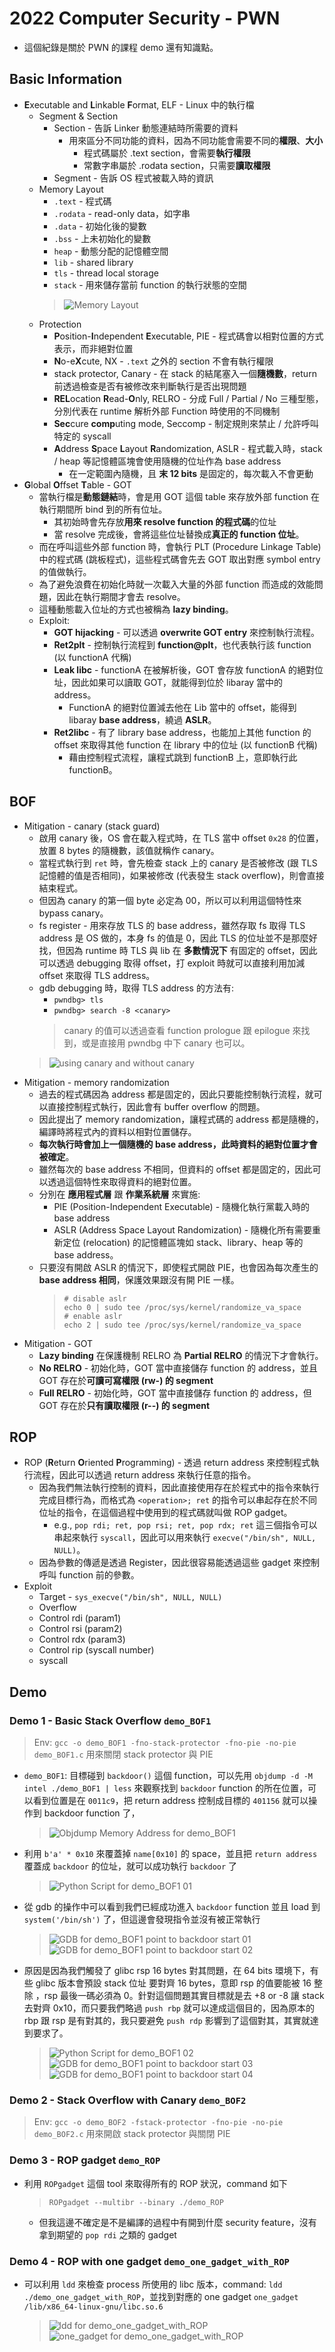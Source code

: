 # 2022 Computer Security - PWN

* 這個紀錄是關於 PWN 的課程 demo 還有知識點。

## Basic Information
* **E**xecutable and **L**inkable **F**ormat, ELF - Linux 中的執行檔
    * Segment & Section
        * Section - 告訴 Linker 動態連結時所需要的資料
            * 用來區分不同功能的資料，因為不同功能會需要不同的**權限**、**大小**
                * 程式碼屬於 .text section，會需要**執行權限**
                * 常數字串屬於 .rodata section，只需要**讀取權限** 
        * Segment - 告訴 OS 程式被載入時的資訊
    * Memory Layout
        * `.text` - 程式碼
        * `.rodata` - read-only data，如字串
        * `.data` - 初始化後的變數
        * `.bss` - 上未初始化的變數
        * `heap` - 動態分配的記憶體空間
        * `lib` - shared library
        * `tls` - thread local storage
        * `stack` - 用來儲存當前 function 的執行狀態的空間
        > ![Memory Layout](https://github.com/fdff87554/Computer-Security-2022/blob/main/images/pwn/memory-layout.png)
    * Protection
        * **P**osition-**I**ndependent **E**xecutable, PIE - 程式碼會以相對位置的方式表示，而非絕對位置
        * **N**o-e**X**cute, NX - `.text` 之外的 section 不會有執行權限
        * stack protector, Canary - 在 stack 的結尾塞入一個**隨機數**，return 前透過檢查是否有被修改來判斷執行是否出現問題
        * **REL**ocation **R**ead-**O**nly, RELRO - 分成 Full / Partial / No 三種型態，分別代表在 runtime 解析外部 Function 時使用的不同機制
        * **Sec**cure **comp**uting mode, Seccomp - 制定規則來禁止 / 允許呼叫特定的 syscall
        * **A**ddress **S**pace **L**ayout **R**andomization, ASLR - 程式載入時，stack / heap 等記憶體區塊會使用隨機的位址作為 base address
            * 在一定範圍內隨機，且 **末 12 bits** 是固定的，每次載入不會更動
* **G**lobal **O**ffset **T**able - GOT
    * 當執行檔是**動態鏈結**時，會是用 GOT 這個 table 來存放外部 function 在執行期間所 bind 到的所有位址。
        * 其初始時會先存放**用來 resolve function 的程式碼**的位址
        * 當 resolve 完成後，會將這些位址替換成**真正的 function 位址**。
    * 而在呼叫這些外部 function 時，會執行 PLT (Procedure Linkage Table) 中的程式碼 (跳板程式)，這些程式碼會先去 GOT 取出對應 symbol entry 的值做執行。
    * 為了避免浪費在初始化時就一次載入大量的外部 function 而造成的效能問題，因此在執行期間才會去 resolve。
    * 這種動態載入位址的方式也被稱為 **lazy binding**。
    * Exploit:
        * **GOT hijacking** - 可以透過 **overwrite GOT entry** 來控制執行流程。
        * **Ret2plt** - 控制執行流程到 **function@plt**，也代表執行該 function (以 functionA 代稱)
        * **Leak libc** - functionA 在被解析後，GOT 會存放 functionA 的絕對位址，因此如果可以讀取 GOT，就能得到位於 libaray 當中的 address。
            * FunctionA 的絕對位置減去他在 Lib 當中的 offset，能得到 libaray **base address**，繞過 **ASLR**。
        * **Ret2libc** - 有了 library base address，也能加上其他 function 的 offset 來取得其他 function 在 library 中的位址 (以 functionB 代稱)
            * 藉由控制程式流程，讓程式跳到 functionB 上，意即執行此 functionB。


## BOF

* Mitigation - canary (stack guard)
    * 啟用 canary 後，OS 會在載入程式時，在 TLS 當中 offset `0x28` 的位置，放置 8 bytes 的隨機數，該值就稱作 canary。
    * 當程式執行到 `ret` 時，會先檢查 stack 上的 canary 是否被修改 (跟 TLS 記憶體的值是否相同)，如果被修改 (代表發生 stack overflow)，則會直接結束程式。
    * 但因為 canary 的第一個 byte 必定為 00，所以可以利用這個特性來 bypass canary。
    * fs register - 用來存放 TLS 的 base address，雖然存取 fs 取得 TLS address 是 OS 做的，本身 fs 的值是 0，因此 TLS 的位址並不是那麼好找，但因為 runtime 時 TLS 與 lib 在 **多數情況下** 有固定的 offset，因此可以透過 debugging 取得 offset，打 exploit 時就可以直接利用加減 offset 來取得 TLS address。
    * gdb debugging 時，取得 TLS address 的方法有:
        * `pwndbg> tls`
        * `pwndbg> search -8 <canary>`
        > canary 的值可以透過查看 function prologue 跟 epilogue 來找到，或是直接用 pwndbg 中下 canary 也可以。
    > ![using canary and without canary](https://github.com/fdff87554/Computer-Security-2022/blob/main/images/pwn/canary-example.png)
* Mitigation - memory randomization
    * 過去的程式碼因為 address 都是固定的，因此只要能控制執行流程，就可以直接控制程式執行，因此會有 buffer overflow 的問題。
    * 因此提出了 memory randomization，讓程式碼的 address 都是隨機的，編譯時將程式內的資料以相對位置儲存。
    * **每次執行時會加上一個隨機的 base address，此時資料的絕對位置才會被確定**。
    * 雖然每次的 base address 不相同，但資料的 offset 都是固定的，因此可以透過這個特性來取得資料的絕對位置。
    * 分別在 **應用程式層** 跟 **作業系統層** 來實施:
        * PIE (Position-Independent Executable) - 隨機化執行黨載入時的 base address
        * ASLR (Address Space Layout Randomization) - 隨機化所有需要重新定位 (relocation) 的記憶體區塊如 stack、library、heap 等的 base address。
    * 只要沒有開啟 ASLR 的情況下，即使程式開啟 PIE，也會因為每次產生的 **base address 相同**，保護效果跟沒有開 PIE 一樣。
        > ```bash=
        > # disable aslr
        > echo 0 | sudo tee /proc/sys/kernel/randomize_va_space
        > # enable aslr
        > echo 2 | sudo tee /proc/sys/kernel/randomize_va_space
        > ```
* Mitigation - GOT
    * **Lazy binding** 在保護機制 RELRO 為 **Partial RELRO** 的情況下才會執行。
    * **No RELRO** - 初始化時，GOT 當中直接儲存 function 的 address，並且 GOT 存在於**可讀可寫權限 (rw-) 的 segment**
    * **Full RELRO** - 初始化時，GOT 當中直接儲存 function 的 address，但 GOT 存在於**只有讀取權限 (r--) 的 segment**


## ROP
* ROP (**R**eturn **O**riented **P**rogramming) - 透過 return address 來控制程式執行流程，因此可以透過 return address 來執行任意的指令。
    * 因為我們無法執行控制的資料，因此直接使用存在於程式中的指令來執行完成目標行為，而格式為 `<operation>; ret` 的指令可以串起存在於不同位址的指令，在這個過程中使用到的程式碼就叫做 ROP gadget。
        * e.g., `pop rdi; ret, pop rsi; ret, pop rdx; ret` 這三個指令可以串起來執行 `syscall`，因此可以用來執行 `execve("/bin/sh", NULL, NULL)`。
    * 因為參數的傳遞是透過 Register，因此很容易能透過這些 gadget 來控制呼叫 function 前的參數。
* Exploit
    * Target - `sys_execve("/bin/sh", NULL, NULL)`
    * Overflow
    * Control rdi (param1)
    * Control rsi (param2)
    * Control rdx (param3)
    * Control rip (syscall number)
    * syscall

## Demo

### Demo 1 - Basic Stack Overflow `demo_BOF1`

> Env: `gcc -o demo_BOF1 -fno-stack-protector -fno-pie -no-pie demo_BOF1.c` 用來關閉 stack protector 與 PIE

* `demo_BOF1`: 目標碰到 `backdoor()` 這個 function，可以先用 `objdump -d -M intel ./demo_BOF1 | less` 來觀察找到 `backdoor` function 的所在位置，可以看到位置是在 `0011c9`，把 return address 控制成目標的 `401156` 就可以操作到 backdoor function 了，
    > ![Objdump Memory Address for demo_BOF1](https://github.com/fdff87554/Computer-Security-2022/blob/main/images/pwn/objdump-memory-address-demo_BOF1.png)
* 利用 `b'a' * 0x10` 來覆蓋掉 `name[0x10]` 的 space，並且把 `return address` 覆蓋成 `backdoor` 的位址，就可以成功執行 `backdoor` 了
    > ![Python Script for demo_BOF1 01](https://github.com/fdff87554/Computer-Security-2022/blob/main/images/pwn/python-script-demo_BOF1-01.png)
* 從 gdb 的操作中可以看到我們已經成功進入 `backdoor` function 並且 load 到 `system('/bin/sh')` 了，但這邊會發現指令並沒有被正常執行
    > ![GDB for demo_BOF1 point to backdoor start 01](https://github.com/fdff87554/Computer-Security-2022/blob/main/images/pwn/gdb-demo_BOF1-point-to-backdoor-start-01.png)
    > ![GDB for demo_BOF1 point to backdoor start 02](https://github.com/fdff87554/Computer-Security-2022/blob/main/images/pwn/gdb-demo_BOF1-point-to-backdoor-start-02.png)
* 原因是因為我們觸發了 glibc rsp 16 bytes 對其問題，在 64 bits 環境下，有些 glibc 版本會預設 stack 位址 要對齊 16 bytes，意即 rsp 的值要能被 16 整除 ，rsp 最後一碼必須為 0。針對這個問題其實目標就是去 +8 or -8 讓 stack 去對齊 0x10，而只要我們略過 `push rbp` 就可以達成這個目的，因為原本的 rbp 跟 rsp 是有對其的，我只要避免 `push rdp` 影響到了這個對其，其實就達到要求了。
    > ![Python Script for demo_BOF1 02](https://github.com/fdff87554/Computer-Security-2022/blob/main/images/pwn/python-script-demo_BOF1-02.png)
    > ![GDB for demo_BOF1 point to backdoor start 03](https://github.com/fdff87554/Computer-Security-2022/blob/main/images/pwn/gdb-demo_BOF1-point-to-backdoor-start-03.png)
    > ![GDB for demo_BOF1 point to backdoor start 04](https://github.com/fdff87554/Computer-Security-2022/blob/main/images/pwn/gdb-demo_BOF1-point-to-backdoor-start-04.png)


### Demo 2 - Stack Overflow with Canary `demo_BOF2`

> Env: `gcc -o demo_BOF2 -fstack-protector -fno-pie -no-pie demo_BOF2.c` 用來開啟 stack protector 與關閉 PIE

### Demo 3 - ROP gadget `demo_ROP`

* 利用 `ROPgadget` 這個 tool 來取得所有的 ROP 狀況，command 如下
    > `ROPgadget --multibr --binary ./demo_ROP`
    * 但我這邊不確定是不是編譯的過程中有開到什麼 security feature，沒有拿到期望的 `pop rdi` 之類的 gadget

### Demo 4 - ROP with one gadget `demo_one_gadget_with_ROP`

* 可以利用 `ldd` 來檢查 process 所使用的 libc 版本，command: `ldd ./demo_one_gadget_with_ROP`，並找到對應的 one gadget `one_gadget /lib/x86_64-linux-gnu/libc.so.6`
    > ![ldd for demo_one_gadget_with_ROP](https://github.com/fdff87554/Computer-Security-2022/blob/main/images/pwn/ldd-demo_one_gadget_with_ROP.png)
    > ![one_gadget for demo_one_gadget_with_ROP](https://github.com/fdff87554/Computer-Security-2022/blob/main/images/pwn/one_gadget-demo_one_gadget_with_ROP.png)


